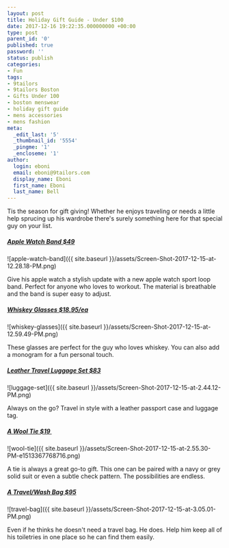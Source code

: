 ```yaml
---
layout: post
title: Holiday Gift Guide - Under $100
date: 2017-12-16 19:22:35.000000000 +00:00
type: post
parent_id: '0'
published: true
password: ''
status: publish
categories:
- Fun
tags:
- 9tailors
- 9tailors Boston
- Gifts Under 100
- boston menswear
- holiday gift guide
- mens accessories
- mens fashion
meta:
  _edit_last: '5'
  _thumbnail_id: '5554'
  _pingme: '1'
  _encloseme: '1'
author:
  login: eboni
  email: eboni@9tailors.com
  display_name: Eboni
  first_name: Eboni
  last_name: Bell
---
```

Tis the season for gift giving! Whether he enjoys traveling or needs a little help sprucing up his wardrobe there's surely something here for that special guy on your list.

##### [Apple Watch Band $49](https://www.apple.com/shop/product/MQW52AM/A/38mm-midnight-blue-sport-loop?fnode=b43408ee880c4eda3792313fb32836375dfb6998dd206efac27e01db5d137d2d612b44f9191501e1d343bca97689af04d23f25b54985d33dea67f6d0e312516d372600125bfb678bf5a1aba90d0da7ff)

![apple-watch-band]({{ site.baseurl }}/assets/Screen-Shot-2017-12-15-at-12.28.18-PM.png)

Give his apple watch a stylish update with a new apple watch sport loop band. Perfect for anyone who loves to workout. The material is breathable and the band is super easy to adjust.

##### [Whiskey Glasses $18.95/ea](https://www.homewetbar.com/roly-poly-rocking-personalized-whiskey-glasses-p-4483.html)

![whiskey-glasses]({{ site.baseurl }}/assets/Screen-Shot-2017-12-15-at-12.59.49-PM.png)

These glasses are perfect for the guy who loves whiskey. You can also add a monogram for a fun personal touch.

##### [Leather Travel Luggage Set $83](http://www.tedbaker.com/us/Gifts/Mens-Gifts/Gifts-for-Him/TRAVLA-Leather-travel-luggage-set-Tan/p/139593-TAN)

![luggage-set]({{ site.baseurl }}/assets/Screen-Shot-2017-12-15-at-2.44.12-PM.png)

Always on the go? Travel in style with a leather passport case and luggage tag.

##### [A Wool Tie $19 ](https://www.thetiebar.com/product/32035sk?ResultCount=2)

![wool-tie]({{ site.baseurl }}/assets/Screen-Shot-2017-12-15-at-2.55.30-PM-e1513367768716.png)

A tie is always a great go-to gift. This one can be paired with a navy or grey solid suit or even a subtle check pattern. The possibilities are endless.

##### [A Travel/Wash Bag $95](https://shop.nordstrom.com/s/jack-mason-travel-kit/4694948?cm_mmc=google-_-315756502_Ret-_-21332471062-_-dsa-118979201576_b&rkg_id=h-fd73b2c1ed2c0444328f1f44771b7ecd_t-1513368134&avpos=1t1&creative=92809474342&device=c&matchtype=b&network=g&gclid=EAIaIQobChMIkOy3zeeM2AIVlbrACh25Fg4pEAAYASAAEgL5f_D_BwE)

![travel-bag]({{ site.baseurl }}/assets/Screen-Shot-2017-12-15-at-3.05.01-PM.png)

Even if he thinks he doesn't need a travel bag. He does. Help him keep all of his toiletries in one place so he can find them easily.